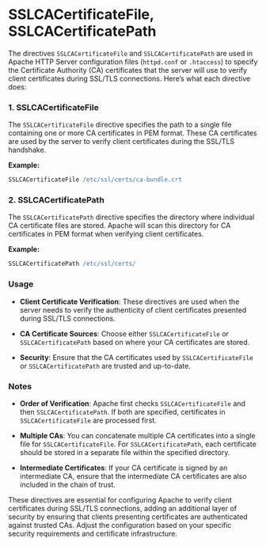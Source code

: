 # SSLCACertificateFile, SSLCACertificatePath

The directives `SSLCACertificateFile` and `SSLCACertificatePath` are used in Apache HTTP Server configuration files (`httpd.conf` or `.htaccess`) to specify the Certificate Authority (CA) certificates that the server will use to verify client certificates during SSL/TLS connections. Here’s what each directive does:

### 1. SSLCACertificateFile

The `SSLCACertificateFile` directive specifies the path to a single file containing one or more CA certificates in PEM format. These CA certificates are used by the server to verify client certificates during the SSL/TLS handshake.

**Example:**
```apache
SSLCACertificateFile /etc/ssl/certs/ca-bundle.crt
```

### 2. SSLCACertificatePath

The `SSLCACertificatePath` directive specifies the directory where individual CA certificate files are stored. Apache will scan this directory for CA certificates in PEM format when verifying client certificates.

**Example:**
```apache
SSLCACertificatePath /etc/ssl/certs/
```

### Usage

- **Client Certificate Verification**: These directives are used when the server needs to verify the authenticity of client certificates presented during SSL/TLS connections.
  
- **CA Certificate Sources**: Choose either `SSLCACertificateFile` or `SSLCACertificatePath` based on where your CA certificates are stored.
  
- **Security**: Ensure that the CA certificates used by `SSLCACertificateFile` or `SSLCACertificatePath` are trusted and up-to-date.

### Notes

- **Order of Verification**: Apache first checks `SSLCACertificateFile` and then `SSLCACertificatePath`. If both are specified, certificates in `SSLCACertificateFile` are processed first.
  
- **Multiple CAs**: You can concatenate multiple CA certificates into a single file for `SSLCACertificateFile`. For `SSLCACertificatePath`, each certificate should be stored in a separate file within the specified directory.

- **Intermediate Certificates**: If your CA certificate is signed by an intermediate CA, ensure that the intermediate CA certificates are also included in the chain of trust.

These directives are essential for configuring Apache to verify client certificates during SSL/TLS connections, adding an additional layer of security by ensuring that clients presenting certificates are authenticated against trusted CAs. Adjust the configuration based on your specific security requirements and certificate infrastructure.
